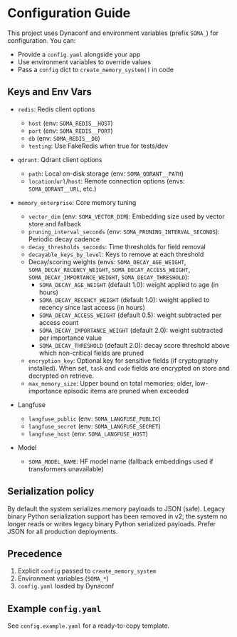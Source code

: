 # Configuration Guide

This project uses Dynaconf and environment variables (prefix `SOMA_`) for configuration. You can:
- Provide a `config.yaml` alongside your app
- Use environment variables to override values
- Pass a `config` dict to `create_memory_system()` in code

## Keys and Env Vars

- `redis`: Redis client options
  - `host` (env: `SOMA_REDIS__HOST`)
  - `port` (env: `SOMA_REDIS__PORT`)
  - `db` (env: `SOMA_REDIS__DB`)
  - `testing`: Use FakeRedis when true for tests/dev

- `qdrant`: Qdrant client options
  - `path`: Local on-disk storage (env: `SOMA_QDRANT__PATH`)
  - `location`/`url`/`host`: Remote connection options (envs: `SOMA_QDRANT__URL`, etc.)

- `memory_enterprise`: Core memory tuning
  - `vector_dim` (env: `SOMA_VECTOR_DIM`): Embedding size used by vector store and fallback
  - `pruning_interval_seconds` (env: `SOMA_PRUNING_INTERVAL_SECONDS`): Periodic decay cadence
  - `decay_thresholds_seconds`: Time thresholds for field removal
  - `decayable_keys_by_level`: Keys to remove at each threshold
  - Decay/scoring weights (envs: `SOMA_DECAY_AGE_WEIGHT`, `SOMA_DECAY_RECENCY_WEIGHT`, `SOMA_DECAY_ACCESS_WEIGHT`, `SOMA_DECAY_IMPORTANCE_WEIGHT`, `SOMA_DECAY_THRESHOLD`):
    - `SOMA_DECAY_AGE_WEIGHT` (default 1.0): weight applied to age (in hours)
    - `SOMA_DECAY_RECENCY_WEIGHT` (default 1.0): weight applied to recency since last access (in hours)
    - `SOMA_DECAY_ACCESS_WEIGHT` (default 0.5): weight subtracted per access count
    - `SOMA_DECAY_IMPORTANCE_WEIGHT` (default 2.0): weight subtracted per importance value
    - `SOMA_DECAY_THRESHOLD` (default 2.0): decay score threshold above which non-critical fields are pruned
  - `encryption_key`: Optional key for sensitive fields (if cryptography installed). When set, `task` and `code` fields are encrypted on store and decrypted on retrieve.
  - `max_memory_size`: Upper bound on total memories; older, low-importance episodic items are pruned when exceeded

- Langfuse
  - `langfuse_public` (env: `SOMA_LANGFUSE_PUBLIC`)
  - `langfuse_secret` (env: `SOMA_LANGFUSE_SECRET`)
  - `langfuse_host` (env: `SOMA_LANGFUSE_HOST`)

- Model
  - `SOMA_MODEL_NAME`: HF model name (fallback embeddings used if transformers unavailable)

## Serialization policy

By default the system serializes memory payloads to JSON (safe). Legacy binary Python serialization support has been removed in v2; the system no longer reads or writes legacy binary Python serialized payloads. Prefer JSON for all production deployments.

## Precedence

1) Explicit `config` passed to `create_memory_system`
2) Environment variables (`SOMA_*`)
3) `config.yaml` loaded by Dynaconf

## Example `config.yaml`

See `config.example.yaml` for a ready-to-copy template.
